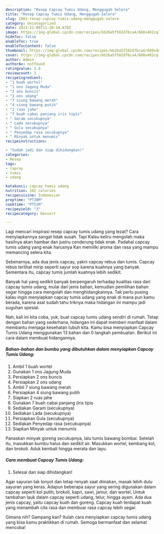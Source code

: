 ```yaml
---
description: "Resep Capcay Tumis Udang, Menggugah Selera"
title: "Resep Capcay Tumis Udang, Menggugah Selera"
slug: 2801-resep-capcay-tumis-udang-menggugah-selera
category: Uncategorized
date: 2022-11-06T11:20:14.670Z
image: https://img-global.cpcdn.com/recipes/bb26a5f582d7bca4/680x482cq70/capcay-tumis-udang-foto-resep-utama.jpg
hideToc: false
enableToc: true
enableTocContent: false
thumbnail: https://img-global.cpcdn.com/recipes/bb26a5f582d7bca4/680x482cq70/capcay-tumis-udang-foto-resep-utama.jpg
cover: https://img-global.cpcdn.com/recipes/bb26a5f582d7bca4/680x482cq70/capcay-tumis-udang-foto-resep-utama.jpg
author: Admin
authorAv: notfound
ratingvalue: 3.8
reviewcount: 3
recipeingredient:
- "1 buah wortel"
- "1 ons Jagung Muda"
- "2 ons buncis"
- "2 ons udang"
- "7 siung bawang merah"
- "4 siung bawang putih"
- "2 ruas jahe"
- "7 buah cabai panjang iris tipis"
- " Garam secukupnya"
- " Lada secukupnya"
- " Gula secukupnya"
- " Penyedap rasa secukupnya"
- " Minyak untuk menumis"
recipeinstructions:

- "Sudah jadi dan siap dihidangkan!"
categories:
- Resep
tags:
- capcay
- tumis
- udang

katakunci: capcay tumis udang 
nutrition: 102 calories
recipecuisine: Indonesian
preptime: "PT38M"
cooktime: "PT51M"
recipeyield: "3"
recipecategory: Dessert

---
```



Lagi mencari inspirasi resep capcay tumis udang yang lezat? Cara menyiapkannya sangat tidak susah. Tapi Kalau keliru mengolah maka hasilnya akan hambar dan justru cenderung tidak enak. Padahal capcay tumis udang yang enak harusnya Kan memiliki aroma dan rasa yang mampu memancing selera kita.


Sebenarnya, ada dua jenis capcay, yakni capcay rebus dan tumis. Capcay rebus terlihat mirip seperti sayur sop karena kuahnya yang banyak. Sementara itu, capcay tumis jumlah kuahnya lebih sedikit.

Banyak hal yang sedikit banyak berpengaruh terhadap kualitas rasa dari capcay tumis udang, mulai dari jenis bahan, kemudian pemilihan bahan segar hingga cara mengolah dan menghidangkannya. Tak perlu pusing kalau ingin menyiapkan capcay tumis udang yang enak di mana pun kamu berada, karena asal sudah tahu triknya maka hidangan ini mampu jadi suguhan spesial.


Nah, kali ini kita coba, yuk, buat capcay tumis udang sendiri di rumah. Tetap dengan bahan yang sederhana, hidangan ini dapat memberi manfaat dalam membantu menjaga kesehatan tubuh kita. Kamu bisa menyiapkan Capcay Tumis Udang menggunakan 13 bahan dan 0 langkah pembuatan. Berikut ini cara dalam membuat hidangannya.

<!--inarticleads1-->

##### Bahan-bahan dan bumbu yang dibutuhkan dalam menyiapkan Capcay Tumis Udang:

1. Ambil 1 buah wortel
1. Gunakan 1 ons Jagung Muda
1. Persiapkan 2 ons buncis
1. Persiapkan 2 ons udang
1. Ambil 7 siung bawang merah
1. Persiapkan 4 siung bawang putih
1. Siapkan 2 ruas jahe
1. Gunakan 7 buah cabai panjang (iris tipis
1. Sediakan  Garam (secukupnya)
1. Sediakan  Lada (secukupnya)
1. Persiapkan  Gula (secukupnya)
1. Sediakan  Penyedap rasa (secukupnya)
1. Siapkan  Minyak untuk menumis


Panaskan minyak goreng secukupnya, lalu tumis bawang bombai. Setelah itu, masukkan bumbu halus dan sedikit air. Masukkan wortel, kembang kol, dan brokoli. Aduk kembali hingga merata dan layu. 

<!--inarticleads2-->

##### Cara membuat Capcay Tumis Udang:


1. Selesai dan siap dihidangkan!

Agar sayuran tak lonyot dan tetap renyah saat dimakan, masak lebih dulu sayuran yang keras. Adapun beberapa sayur yang sering digunakan dalam capcay seperti kol putih, brokoli, kapri, sawi, jamur, dan wortel. Untuk tambahan lauk dalam capcay seperti udang, telur, hingga ayam. Ada dua jenis capcay, yaitu capcay kuah dan goreng. Capcay kuah terdapat kuah yang menambah cita rasa dan membuar rasa capcay lebih segar. 

Gimana nih? Gampang kan? Itulah cara menyiapkan capcay tumis udang yang bisa kamu praktikkan di rumah. Semoga bermanfaat dan selamat mencoba!

